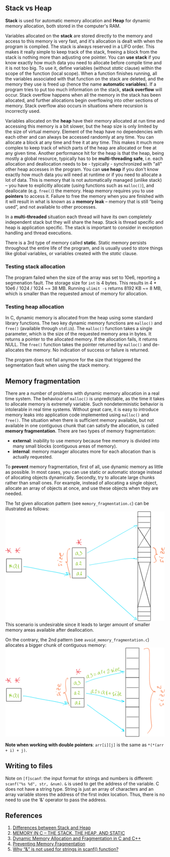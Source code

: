 [//]: # (To preview markdown file in Emacs type C-c C-c p)

## Stack vs Heap

**Stack** is used for automatic memory allocation and **Heap** for dynamic memory allocation,
both stored in the computer's RAM.

Variables allocated on the **stack** are stored directly to the memory and access to
this memory is very fast, and it's allocation is dealt with when the program is
compiled.
The stack is always reserved in a LIFO order.
This makes it really simple to keep track of the stack, freeing a block from the
stack is nothing more than adjusting one pointer.
You can **use stack** if you know exactly how much data you need to allocate before
compile time and it is not too big.
To use it, define variables (without _static_ clause) within the scope of the
function (local scope).
When a function finishes running, all the variables associated with that function
on the stack are deleted, and the memory they use is freed up (hence the name
**automatic variables**).
If a program tries to put too much information on the stack, **stack overflow**
will occur.
Stack overflow happens when all the memory in the stack has been allocated, and
further allocations begin overflowing into other sections of memory.
Stack overflow also occurs in situations where recursion is incorrectly used.

Variables allocated on the **heap** have their memory allocated at run time and
accessing this memory is a bit slower, but the heap size is only limited by the
size of virtual memory.
Element of the heap have no dependencies with each other and can always be accessed
randomly at any time.
You can allocate a block at any time and free it at any time.
This makes it much more complex to keep track of which parts of the heap are
allocated or free at any given time.
Another performance hit for the heap is that the heap, being mostly a global
resource, typically has to be **multi-threading safe**, i.e. each allocation
and deallocation needs to be - typically - synchronized with "all" other heap
accesses in the program. 
You can **use heap** if you don't know exactly how much data you will need at runtime
or if you need to allocate a lot of data.
This is memory that is not automatically managed (unlike stack) – you have to
explicitly allocate (using functions such as `malloc()`), and deallocate
(e.g. `free()`) the memory.
Heap memory requires you to use **pointers** to access it.
Failure to free the memory when you are finished with it will result in what is
known as a **memory leak** – memory that is still “being used”, and not available
to other processes. 

In a **multi-threaded** situation each thread will have its own completely independent
stack but they will share the heap.
Stack is thread specific and heap is application specific.
The stack is important to consider in exception handling and thread executions.

There is a 3rd type of memory called **static**. 
Static memory persists throughout the entire life of the program, and is usually
used to store things like global variables, or variables created with the _static_ clause.

### Testing stack allocation
The program failed when the size of the array was set to 10e6, reporting a segmenation
fault.
The storage size for `int` is 4 bytes.
This results in 4 * 10e6 / 1024 / 1024 ~= 38 MB.
Running `ulimit -s` returns 8192 KB ~= 8 MB, which is smaller than the requested
amout of memory for allocation.

### Testing heap allocation
In C, dynamic memory is allocated from the heap using some standard library functions.
The two key dynamic memory functions are `malloc()` and `free()` (available through
`stdlib`).
The `malloc()` function takes a single parameter, which is the size of the requested
memory area in bytes.
It returns a pointer to the allocated memory.
If the allocation fails, it returns NULL.
The `free()` function takes the pointer returned by `malloc()` and de-allocates the memory.
No indication of success or failure is returned.

The program does not fail anymore for the size that triggered the segmentation fault when
using the stack memory.


## Memory fragmentation
There are a number of problems with dynamic memory allocation in a real time system. 
The behaviour of `malloc()` is unpredictable, as the time it takes to allocate memory
is extremely variable.
Such nondeterministic behavior is intolerable in real time systems.
Without great care, it is easy to introduce memory leaks into application code implemented
using `malloc()` and `free()`.
The situation when there is sufficient memory available, but not available
in one contiguous chunk that can satisfy the allocation, is called **memory fragmentation**.
There are two types of memory fragmentation:

- **external**: inability to use memory because free memory is divided into many small
blocks (contiguous areas of memory).
- **internal**: memory manager allocates more for each allocation than is actually requested.

To **prevent** memory fragmentation, first of all, use dynamic memory as little as possible.
In most cases, you can use static or automatic storage instead of allocating objects dynamically.
Secondly, try to allocate large chunks rather than small ones.
For example, instead of allocating a single object, allocate an array of objects at once,
and use these objects when they are needed.

The 1st given allocation pattern (see `memory_fragmentation.c`) can be illustrated as follows:
![memory fragmentation](./img/memory_fragmentation.png)
This scenario is undesirable since it leads to larger amount of smaller memory areas available
after deallocation.

On the contrary, the 2nd pattern (see `avoid_memory_fragmentation.c`) allocates a bigger chunk
of contiguous memory:
![avoid memory fragmentation](./img/avoid_memory_fragmentation.png)

**Note when working with double pointers**: `arr[i][j]` is the same as `*(*(arr + i) + j)`.

## Writing to files
Note on `[f]scanf`: the input format for strings and numbers is different: `scanf("%s %d", str, &num)`.
`&` is used to get the address of the variable. 
C does not have a string type.
String is just an array of characters and an array variable stores the address of the first index location.
Thus, there is no need to use the ‘&’ operator to pass the address.


## References
1. [Differences between Stack and Heap](http://net-informations.com/faq/net/stack-heap.htm)
1. [MEMORY IN C – THE STACK, THE HEAP, AND STATIC](https://craftofcoding.wordpress.com/2015/12/07/memory-in-c-the-stack-the-heap-and-static/)
1. [Dynamic Memory Allocation and Fragmentation in C and C++](https://www.design-reuse.com/articles/25090/dynamic-memory-allocation-fragmentation-c.html)
1. [Preventing Memory Fragmentation](http://www.devx.com/tips/Tip/14060)
1. [Why “&” is not used for strings in scanf() function?](https://www.geeksforgeeks.org/not-used-strings-scanf-function/)

